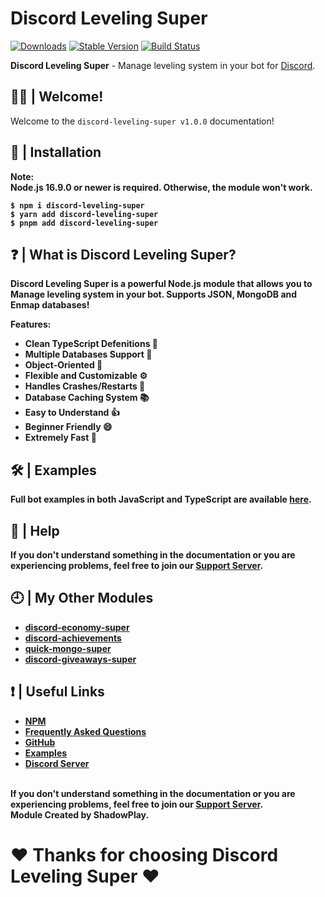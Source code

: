 # Discord Leveling Super

[![Downloads](https://img.shields.io/npm/dt/discord-leveling-super?style=for-the-badge)](https://www.npmjs.com/package/discord-leveling-super)
[![Stable Version](https://img.shields.io/npm/v/discord-leveling-super?style=for-the-badge)](https://www.npmjs.com/package/discord-leveling-super)
[![Build Status](https://github.com/shadowplay1/discord-economy-super/workflows/build/badge.svg)](https://www.npmjs.com/package/discord-leveling-super)

<b>Discord Leveling Super</b> - Manage leveling system in your bot for [Discord](https://old.discordjs.dev/#/).

## 🙋‍♂️ | Welcome!
Welcome to the `discord-leveling-super v1.0.0` documentation!

## 📂 | Installation
<b>Note:<b>
</br>
<b>Node.js 16.9.0 or newer is required. Otherwise, the module won't work.</b><br>
```console
$ npm i discord-leveling-super
$ yarn add discord-leveling-super
$ pnpm add discord-leveling-super
```

## ❓ | What is Discord Leveling Super?
<b>Discord Leveling Super is a powerful Node.js module that allows you to Manage leveling system in your bot. Supports **JSON**, **MongoDB** and **Enmap** databases!</b>

Features:
<br>
<ul>
<li><b>Clean TypeScript Defenitions 📘</b></li>
<li><b>Multiple Databases Support 🍃</a></b></li>
<li><b>Object-Oriented 📝</b></li>
<li><b>Flexible and Customizable ⚙️</b></li>
<li><b>Handles Crashes/Restarts 🔄</b></li>
<li><b>Database Caching System 📚</b></li>
<li><b>Easy to Understand 👍</b></li>
<li><b>Beginner Friendly 😄</b></li>
<li><b>Extremely Fast 💨</b></li>

</ul>

## 🛠️ | Examples
**Full bot examples** in both **JavaScript** and **TypeScript** are available [here](https://github.com/shadowplay1/discord-leveling-super/tree/main/examples).

## 🤔 | Help
<b>If you don't understand something in the documentation or you are experiencing problems, feel free to join our <a href = "https://discord.gg/4pWKq8vUnb">Support Server</a>.</b>
<br>

## 🕘 | My Other Modulеs
<ul>
<li><b><a href="https://www.npmjs.com/package/discord-economy-super">discord-economy-super</a></b></li>
<li><b><a href="https://www.npmjs.com/package/discord-achievements">discord-achievements</a></b></li>
<li><b><a href="https://www.npmjs.com/package/quick-mongo-super">quick-mongo-super</a></b></li>
<li><b><a href="https://www.npmjs.com/package/discord-giveaways-super">discord-giveaways-super</a></b></li>
</ul>

## ❗ | Useful Links
<ul>
<li><b><a href = "https://www.npmjs.com/package/discord-leveling-super">NPM</a></b></li>
<li><b><a href = "https://github.com/shadowplay1/discord-leveling-super">Frequently Asked Questions</a></b></li>
<li><b><a href = "https://github.com/shadowplay1/discord-leveling-super">GitHub</a></b></li>
<li><b><a href = "https://github.com/shadowplay1/discord-leveling-super/tree/main/examples">Examples</a></b></li>
<li><b><a href = "https://discord.gg/4pWKq8vUnb">Discord Server</a></b></li>
</ul>
<br>
<b>If you don't understand something in the documentation or you are experiencing problems, feel free to join our <a href = "https://discord.gg/4pWKq8vUnb">Support Server</a>.</b>
<br>
<b>Modulе Created by ShadowPlay.</b>

# ❤️ Thanks for choosing Discord Leveling Super ❤️
